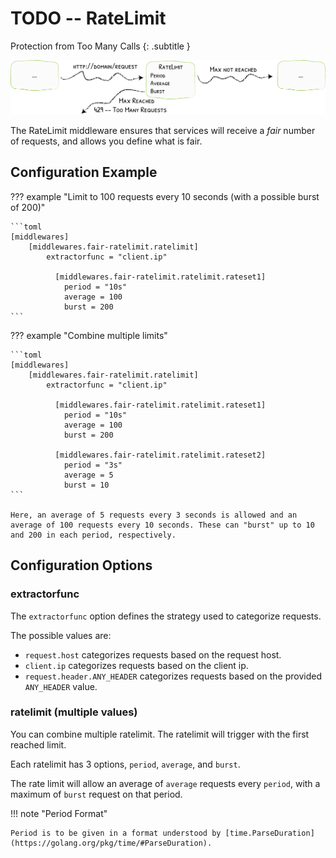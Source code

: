 # TODO -- RateLimit

Protection from Too Many Calls
{: .subtitle }

![RateLimit](../../img/middleware/ratelimit.png)

The RateLimit middleware ensures that services will receive a _fair_ number of requests, and allows you define what is fair.

## Configuration Example

??? example "Limit to 100 requests every 10 seconds (with a possible burst of 200)"

    ```toml
    [middlewares]
        [middlewares.fair-ratelimit.ratelimit]
            extractorfunc = "client.ip"
    
              [middlewares.fair-ratelimit.ratelimit.rateset1]
                period = "10s"
                average = 100
                burst = 200
    ```

??? example "Combine multiple limits"

    ```toml
    [middlewares]
        [middlewares.fair-ratelimit.ratelimit]
            extractorfunc = "client.ip"
    
              [middlewares.fair-ratelimit.ratelimit.rateset1]
                period = "10s"
                average = 100
                burst = 200

              [middlewares.fair-ratelimit.ratelimit.rateset2]
                period = "3s"
                average = 5
                burst = 10
    ```
    
    Here, an average of 5 requests every 3 seconds is allowed and an average of 100 requests every 10 seconds. These can "burst" up to 10 and 200 in each period, respectively. 

## Configuration Options

### extractorfunc
 
The `extractorfunc` option defines the strategy used to categorize requests.

The possible values are:

 * `request.host` categorizes requests based on the request host.
 * `client.ip` categorizes requests based on the client ip.
 * `request.header.ANY_HEADER` categorizes requests based on the provided `ANY_HEADER` value.

### ratelimit (multiple values)

You can combine multiple ratelimit. 
The ratelimit will trigger with the first reached limit.

Each ratelimit has 3 options, `period`, `average`, and `burst`.

The rate limit will allow an average of `average` requests every `period`, with a maximum of `burst` request on that period.

!!! note "Period Format"

    Period is to be given in a format understood by [time.ParseDuration](https://golang.org/pkg/time/#ParseDuration).
    